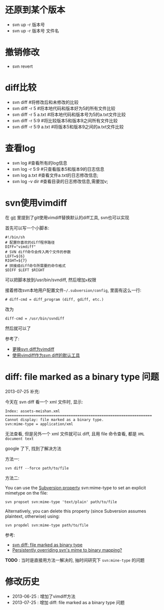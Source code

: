 <!-- title : svn -->

# 还原到某个版本 #

* svn up -r 版本号
* svn up -r 版本号 文件名

# 撤销修改 #

* svn revert

# diff比较 #

* svn diff					#将修改后和未修改的比较
* svn diff -r 5				#将本地代码和版本好为5的所有文件比较
* svn diff -r 5 a.txt		#将本地代码和版本号为5的a.txt文件比较
* svn diff -r 5:9			#将比较版本5和版本9之间所有文件比较
* svn diff -r 5:9 a.txt		#将版本5和版本9之间的a.txt文件比较

# 查看log #

* svn log			#查看所有的log信息
* svn log -r 5:9	#只查看版本5和版本9的日志信息
* svn log a.txt		#查看文件a.txt的日志修改信息;
* svn log -v dir	#查看目录的日志修改信息,需要加v;

# svn使用vimdiff #

在 [git](git.html) 里提到了git使用vimdiff替换默认的diff工具, svn也可以实现

首先可以写一个小脚本:

	#!/bin/sh
	# 配置你喜欢的diff程序路径
	DIFF="vimdiff"
	# SVN diff命令会传入两个文件的参数 
	LEFT=${6}
	RIGHT=${7}
	# 拼接成diff命令所需要的命令格式
	$DIFF $LEFT $RIGHT

可以把脚本放到/usr/bin/svndiff, 然后增加`x`权限

接着修改svn本地用户配置文件`~/.subversion/config`, 里面有这么一行:

	# diff-cmd = diff_program (diff, gdiff, etc.)

改为

	diff-cmd = /usr/bin/svndiff

然后就可以了

参考了:

* [更换svn diff为vimdiff](http://www.ccvita.com/445.html)
* [使用vimdiff作为svn diff的默认工具](http://www.blogjava.net/stone2083/archive/2011/05/24/350917.html)

# diff: file marked as a binary type 问题  #

2013-07-25 补充:

今天在 svn diff 看一个 xml 文件时, 显示:

	Index: assets-meishan.xml
	===================================================================
	Cannot display: file marked as a binary type.
	svn:mime-type = application/xml

无法查看, 但是另外一个 xml 文件就可以 diff, 且用 file 命令查看, 都是 `XML document text`

google 了下, 找到了解决方法

方法一:

	svn diff --force path/to/file

方法二:

You can use the [Subversion property](http://svnbook.red-bean.com/en/1.5/svn.ref.properties.html) svn:mime-type to set an explicit mimetype on the file:

	svn propset svn:mime-type 'text/plain' path/to/file

Alternatively, you can delete this property (since Subversion assumes plaintext, otherwise) using:

	svn propdel svn:mime-type path/to/file

参考:

* [svn diff: file marked as binary type](http://stackoverflow.com/questions/2634043/svn-diff-file-marked-as-binary-type)
* [Persistently overriding svn's mime to binary mapping?](http://stackoverflow.com/questions/3580092/persistently-overriding-svns-mime-to-binary-mapping)

**TODO** : 当时是直接用方法一解决的, 抽时间研究下 `svn:mine-type` 的问题

# 修改历史 #

* 2013-06-25 : 增加了vimdiff方法
* 2013-07-25 : 增加 diff: file marked as a binary type 问题
